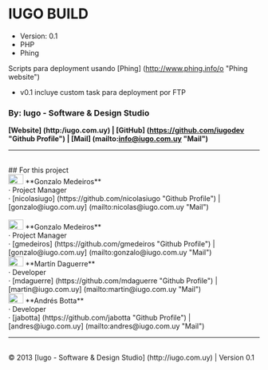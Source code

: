 # IUGO BUILD

- Version: 0.1
- PHP
- Phing

Scripts para deployment usando [Phing] (http://www.phing.info/o "Phing website")

- v0.1 incluye custom task para deployment por FTP


### By: Iugo - Software & Design Studio
**[Website] (http:/iugo.com.uy) | [GitHub] (https://github.com/iugodev  "Github Profile") | [Mail] (mailto:info@iugo.com.uy "Mail")**

***
<br>
## For this project

<br>
<img src="http://iugohosting.com/githubimg/avatares/nico.png" width="30" height="20">
**Gonzalo Medeiros**<br>
· Project Manager<br>
· [nicolasiugo] (https://github.com/nicolasiugo "Github Profile") | [gonzalo@iugo.com.uy] (mailto:nicolas@iugo.com.uy "Mail")<br>

<br>
<img src="http://iugohosting.com/githubimg/avatares/gonza.png" width="30" height="20">
**Gonzalo Medeiros**<br>
· Project Manager<br>
· [gmedeiros] (https://github.com/gmedeiros "Github Profile") | [gonzalo@iugo.com.uy] (mailto:gonzalo@iugo.com.uy "Mail")<br>


<img src="http://iugohosting.com/githubimg/avatares/martin.png" width="30" height="20">
**Martín Daguerre**<br>
· Developer<br>
· [mdaguerre] (https://github.com/mdaguerre "Github Profile") | [martin@iugo.com.uy] (mailto:martin@iugo.com.uy "Mail")<br>

<img src="http://iugohosting.com/githubimg/avatares/andres.png" width="30" height="20"> 
**Andrés Botta**<br>
· Developer<br>
· [jabotta] (https://github.com/jabotta "Github Profile") | [andres@iugo.com.uy] (mailto:andres@iugo.com.uy "Mail")<br>

* * *
<br>
<footer>
&copy; 2013 [Iugo - Software & Design Studio] (http://iugo.com.uy) | Version 0.1
</footer>
